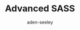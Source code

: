 ---
layout: article
author: aden-seeley
catagory: blog
sub-catagory: coding-toutorials
tags: 
- sass
- css preprocessors
- advanced
- mixins
- import statements 
- css
date-created: June 11, 2015
title: Advanced SASS
sample-content: Lorem ipsum dolor sit amet, consectetur adipiscing elit. Etiam mi ex, posuere quis elementum ut, varius at lectus. Aliquam id.
---